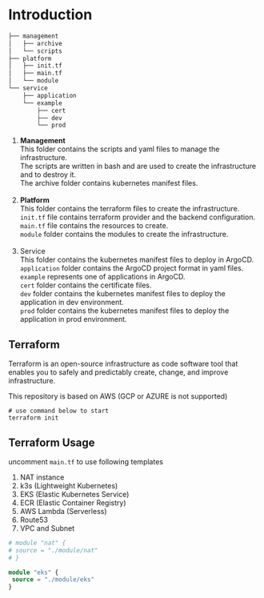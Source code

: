 # Introduction

```markdown
├── management
│   ├── archive
│   └── scripts
├── platform
│   ├── init.tf
│   ├── main.tf
│   └── module
└── service
    ├── application
    └── example
        ├── cert
        ├── dev
        └── prod
```
1. **Management** <br />
    This folder contains the scripts and yaml files to manage the infrastructure. <br />
    The scripts are written in bash and are used to create the infrastructure and to destroy it. <br />
    The archive folder contains kubernetes manifest files. <br />
    <br />
2. **Platform** <br />
    This folder contains the terraform files to create the infrastructure. <br />
    `init.tf` file contains terraform provider and the backend configuration. <br />
    `main.tf` file contains the resources to create. <br />
    `module` folder contains the modules to create the infrastructure. <br />
    <br />
3. Service <br />
    This folder contains the kubernetes manifest files to deploy in ArgoCD. <br />
    `application` folder contains the ArgoCD project format in yaml files. <br />
    `example` represents one of applications in ArgoCD. <br />
    `cert` folder contains the certificate files. <br />
    `dev` folder contains the kubernetes manifest files to deploy the application in dev environment. <br />
    `prod` folder contains the kubernetes manifest files to deploy the application in prod environment. <br />

## Terraform
Terraform is an open-source infrastructure as code software tool that enables you to safely and predictably create, change, and improve infrastructure.

This repository is based on AWS (GCP or AZURE is not supported)
```shell
# use command below to start
terraform init
```

## Terraform Usage

uncomment ```main.tf``` to use following templates
1. NAT instance
2. k3s (Lightweight Kubernetes)
3. EKS (Elastic  Kubernetes Service)
4. ECR (Elastic Container Registry)
5. AWS Lambda (Serverless)
6. Route53
7. VPC and Subnet
```terraform
# module "nat" {
# source = "./module/nat"
# }

module "eks" {
 source = "./module/eks"
}
```